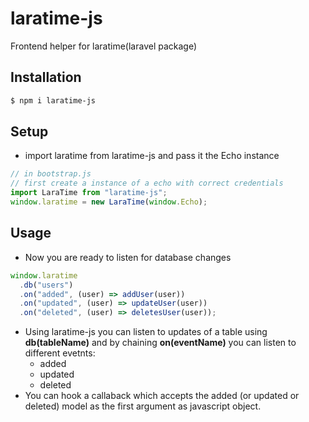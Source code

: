 # laratime-js

Frontend helper for laratime(laravel package)

## Installation

```sh
$ npm i laratime-js
```

## Setup

- import laratime from laratime-js and pass it the Echo instance

```js
// in bootstrap.js
// first create a instance of a echo with correct credentials
import LaraTime from "laratime-js";
window.laratime = new LaraTime(window.Echo);
```

## Usage

- Now you are ready to listen for database changes

```js
window.laratime
  .db("users")
  .on("added", (user) => addUser(user))
  .on("updated", (user) => updateUser(user))
  .on("deleted", (user) => deletesUser(user));
```

- Using laratime-js you can listen to updates of a table using **db(tableName)** and by chaining **on(eventName)** you can listen to different evetnts:
  - added
  - updated
  - deleted
- You can hook a callaback which accepts the added (or updated or deleted) model as the first argument as javascript object.
